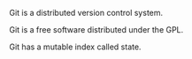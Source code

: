 Git is a distributed version control system.

Git is a free software distributed under the GPL.

Git has a mutable index called state.

